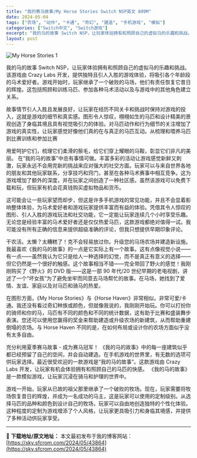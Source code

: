 ```yaml
---
title: "我的赛马故事/My Horse Stories Switch NSP英文 809M"
date: 2024-05-04
tags: ["农场", "动作", "卡通", "奇幻", "建造", "手机游戏", "模拟"]
categories: ["Switch中文", "Switch游戏"]
excerpt: "我的马的故事 Switch NSP，让玩家体验拥有和照顾自己的虚拟马的乐趣和挑战。该游戏由 Crazy Labs 开发，提供独特且引人入胜的游戏体验，将吸引各个年龄段的马术爱好者。游戏开始时，玩家继承了一个破败的马场，他们有责任恢复它昔日的辉煌。这包括照顾和训练马匹、参加各种马术活动以及与游戏中的其&hellip;"
layout: post
---
```


<img class="aligncenter" src="https://sky.sfcrom.com/wp-content/uploads/2024/05/20240504165214-47196.jpeg" alt="My Horse Stories 1" />

我的马的故事 Switch NSP，让玩家体验拥有和照顾自己的虚拟马的乐趣和挑战。该游戏由 Crazy Labs 开发，提供独特且引人入胜的游戏体验，将吸引各个年龄段的马术爱好者。游戏开始时，玩家继承了一个破败的马场，他们有责任恢复它昔日的辉煌。这包括照顾和训练马匹、参加各种马术活动以及与游戏中的其他角色建立关系。

故事情节引人入胜且发展良好，让玩家在经历不同关卡和挑战时保持对游戏的投入，这就是游戏的细节和真实感。图形令人惊叹，栩栩如生的马匹和设计精美的景观创造了身临其境且具有视觉吸引力的体验。对马匹动作和行为细节的关注增加了游戏的真实性，让玩家感觉好像他们真的在与真正的马匹互动。从梳理和喂养马匹到比赛训练和参加比赛

用爱呵护它们，梳理它们柔滑的鬃毛，给它们穿上耀眼的马鞍，彰显它们非凡的美丽。
在“我的马的故事”中总有事情可做。丰富多彩的活动让游戏感觉新鲜又刺激，玩家永远不会用完新的挑战来应对强大的社交方面。玩家可以与来自世界各地的朋友和其他玩家联系，分享技巧和窍门，甚至在各种马术赛事中相互竞争。这为游戏增加了额外的深度，并在玩家之间创造了一种社区感。虽然该游戏可以免费下载和玩，但玩家有机会花真钱购买虚拟物品和货币。

这可能会让一些玩家望而却步，但这是许多手机游戏的常见功能，并且不会显着影响整体体验，为马术爱好者和游戏玩家提供丰富而有益的体验。凭借其令人惊叹的图形、引人入胜的游戏玩法和社交功能，它一定能让玩家连续几个小时享受乐趣。无论您是经验丰富的马术爱好者还是仅仅热爱马匹，这款游戏都绝对值得一试。我可能没有所有正确的信息来提供超级准确的评论，但我只想提供早期印象评论。

干农活。太懒？太糟糕了！克不会轻易放过你。升级您的马场农场并建造新设施。
我最喜欢《我的马的故事》的一点是它实际上有一个故事。这有点像视觉小说——有一点——虽然我认为它只是给人一种选择的幻觉，而不是真正有意义的选择——但它仍然是一个很好的触感。这个故事相当不错——完全带回了野火的感觉！我刚刚购买了《野火》的 DVD 版——这是一部 90 年代/20 世纪早期的老电视剧，讲述了一个“坏女孩”为了避免坐牢而同意去马场帮忙的故事。在马场，她找到了爱情、友谊、家庭以及对马匹和骑马的热爱。

在图形方面，《My Horse Stories》与《Horse Haven》非常相似。非常可爱/卡通。我还没有看过奇幻种族或颜色，但就像我说的，我刚刚开始玩。你可以打扮你的骑师和你的马，马匹有不同的颜色和不同的统计数据，这有助于比赛和盛装舞步表演。您还可以使用您赢得的奖金来帮助建造或升级农场的新建筑，从而帮助重建倒塌的农场。与 Horse Haven 不同的是，在如何布局或设计你的农场方面似乎没有太多自由。

充分利用夏季赛马故事 - 成为赛马冠军！
《我的马的故事》中的每一座建筑似乎都已经预留了自己的空间，并会自动建造。在手机游戏的世界里，有无数的选项可供玩家选择。最近很受欢迎的一款游戏是“我的马的故事”。这款游戏由 Crazy Labs 开发，让玩家有机会体验拥有和照顾自己的马匹的快感。 《我的马的故事》是一款模拟游戏，让玩家沉浸在骑马和护理的世界中。

游戏一开始，玩家从已故的祖父那里继承了一个破败的牧场。现在，玩家需要将牧场恢复昔日的辉煌，并成为一名成功的马主，这是玩家可以使用的定制级别。从选择马匹的品种和颜色到设计自己的牧场，玩家可以自由地创造独特的个性化体验。这种程度的定制为游戏增添了个人风格，让玩家更具吸引力和身临其境感，并提供了多种活动供玩家享受。

---
📖 **下载地址/原文地址：** 本文最初发布于我的博客网站：[https://sky.sfcrom.com/2024/05/43864](https://sky.sfcrom.com/2024/05/43864)
